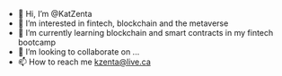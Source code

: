 - 👋 Hi, I’m @KatZenta
- 👀 I’m interested in fintech, blockchain and the metaverse
- 🌱 I’m currently learning blockchain and smart contracts in my fintech bootcamp
- 💞️ I’m looking to collaborate on ...
- 📫 How to reach me kzenta@live.ca

<!---
KatZenta/KatZenta is a ✨ special ✨ repository because its `README.md` (this file) appears on your GitHub profile.
You can click the Preview link to take a look at your changes.
--->
